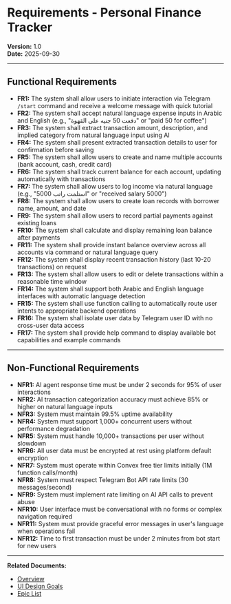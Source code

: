 # Requirements - Personal Finance Tracker

**Version:** 1.0  
**Date:** 2025-09-30

---

## Functional Requirements

- **FR1:** The system shall allow users to initiate interaction via Telegram `/start` command and receive a welcome message with quick tutorial
- **FR2:** The system shall accept natural language expense inputs in Arabic and English (e.g., "دفعت 50 جنيه على القهوة" or "paid 50 for coffee")
- **FR3:** The system shall extract transaction amount, description, and implied category from natural language input using AI
- **FR4:** The system shall present extracted transaction details to user for confirmation before saving
- **FR5:** The system shall allow users to create and name multiple accounts (bank account, cash, credit card)
- **FR6:** The system shall track current balance for each account, updating automatically with transactions
- **FR7:** The system shall allow users to log income via natural language (e.g., "استلمت راتب 5000" or "received salary 5000")
- **FR8:** The system shall allow users to create loan records with borrower name, amount, and date
- **FR9:** The system shall allow users to record partial payments against existing loans
- **FR10:** The system shall calculate and display remaining loan balance after payments
- **FR11:** The system shall provide instant balance overview across all accounts via command or natural language query
- **FR12:** The system shall display recent transaction history (last 10-20 transactions) on request
- **FR13:** The system shall allow users to edit or delete transactions within a reasonable time window
- **FR14:** The system shall support both Arabic and English language interfaces with automatic language detection
- **FR15:** The system shall use function calling to automatically route user intents to appropriate backend operations
- **FR16:** The system shall isolate user data by Telegram user ID with no cross-user data access
- **FR17:** The system shall provide help command to display available bot capabilities and example commands

---

## Non-Functional Requirements

- **NFR1:** AI agent response time must be under 2 seconds for 95% of user interactions
- **NFR2:** AI transaction categorization accuracy must achieve 85% or higher on natural language inputs
- **NFR3:** System must maintain 99.5% uptime availability
- **NFR4:** System must support 1,000+ concurrent users without performance degradation
- **NFR5:** System must handle 10,000+ transactions per user without slowdown
- **NFR6:** All user data must be encrypted at rest using platform default encryption
- **NFR7:** System must operate within Convex free tier limits initially (1M function calls/month)
- **NFR8:** System must respect Telegram Bot API rate limits (30 messages/second)
- **NFR9:** System must implement rate limiting on AI API calls to prevent abuse
- **NFR10:** User interface must be conversational with no forms or complex navigation required
- **NFR11:** System must provide graceful error messages in user's language when operations fail
- **NFR12:** Time to first transaction must be under 2 minutes from bot start for new users

---

**Related Documents:**
- [Overview](./overview.md)
- [UI Design Goals](./ui-design.md)
- [Epic List](./epics.md)
